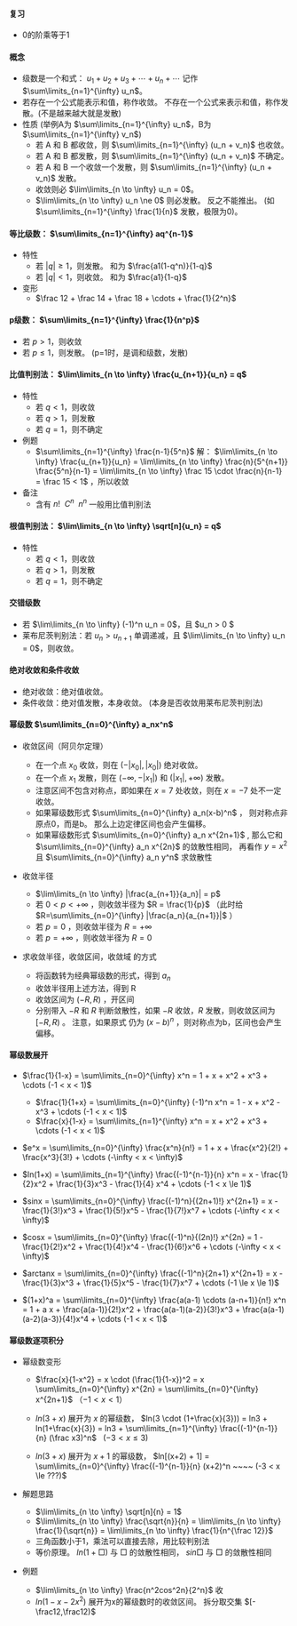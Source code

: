 
#### 复习
- 0的阶乘等于1

#### 概念

- 级数是一个和式： $u_1 + u_2 + u_3 + \cdots + u_n + \cdots$ 记作 $\sum\limits_{n=1}^{\infty} u_n$。 
- 若存在一个公式能表示和值，称作收敛。  不存在一个公式来表示和值，称作发散。(不是越来越大就是发散)
- 性质 (举例A为 $\sum\limits_{n=1}^{\infty} u_n$，B为 $\sum\limits_{n=1}^{\infty} v_n$)
  - 若 A 和 B 都收敛，则 $\sum\limits_{n=1}^{\infty} (u_n + v_n)$ 也收敛。
  - 若 A 和 B 都发散，则 $\sum\limits_{n=1}^{\infty} (u_n + v_n)$ 不确定。
  - 若 A 和 B 一个收敛一个发散，则 $\sum\limits_{n=1}^{\infty} (u_n + v_n)$ 发散。
  - 收敛则必 $\lim\limits_{n \to \infty} u_n = 0$。
  - $\lim\limits_{n \to \infty} u_n \ne 0$ 则必发散。 反之不能推出。 (如 $\sum\limits_{n=1}^{\infty} \frac{1}{n}$ 发散，极限为0)。

#### 等比级数： $\sum\limits_{n=1}^{\infty} aq^{n-1}$
- 特性
  - 若 $|q| \ge 1$，则发散。 和为 $\frac{a1(1-q^n)}{1-q}$
  - 若 $|q| < 1$，则收敛。 和为 $\frac{a1}{1-q}$ 
- 变形
  - $\frac 12 + \frac 14 + \frac 18 + \cdots + \frac{1}{2^n}$


#### p级数： $\sum\limits_{n=1}^{\infty} \frac{1}{n^p}$ 
   - 若 $p > 1$，则收敛
   - 若 $p \le 1$，则发散。 (p=1时，是调和级数，发散)

#### 比值判别法： $\lim\limits_{n \to \infty} \frac{u_{n+1}}{u_n} = q$ 
- 特性
  - 若 $q < 1$，则收敛
  - 若 $q > 1$，则发散
  - 若 $q = 1$，则不确定
- 例题
  - $\sum\limits_{n=1}^{\infty} \frac{n-1}{5^n}$  解： $\lim\limits_{n \to \infty} \frac{u_{n+1}}{u_n} = \lim\limits_{n \to \infty} \frac{n}{5^{n+1}} \frac{5^n}{n-1} = \lim\limits_{n \to \infty} \frac 15 \cdot \frac{n}{n-1} = \frac 15 < 1$ ，所以收敛
- 备注
  - 含有 $n! ~~ C^n ~~ n^n$ 一般用比值判别法

#### 根值判别法： $\lim\limits_{n \to \infty} \sqrt[n]{u_n} = q$ 
- 特性
  - 若 $q < 1$，则收敛
  - 若 $q > 1$，则发散
  - 若 $q = 1$，则不确定

#### 交错级数
  - 若 $\lim\limits_{n \to \infty} (-1)^n u_n = 0$，且 $u_n > 0 $
  - 莱布尼茨判别法：若 $u_n > u_{n+1}$ 单调递减，且 $\lim\limits_{n \to \infty} u_n = 0$，则收敛。

#### 绝对收敛和条件收敛
- 绝对收敛：绝对值收敛。
- 条件收敛：绝对值发散，本身收敛。 (本身是否收敛用莱布尼茨判别法)


#### 幂级数 $\sum\limits_{n=0}^{\infty} a_nx^n$
- 收敛区间（阿贝尔定理）
  - 在一个点 $x_0$ 收敛，则在 $(-|x_0|,|x_0|)$ 绝对收敛。
  - 在一个点 $x_1$ 发散，则在 $(-\infty, -|x_1|)$ 和 $(|x_1|,+\infty)$ 发散。
  - 注意区间不包含对称点，即如果在 $x=7$ 处收敛，则在 $x=-7$ 处不一定收敛。
  - 如果幂级数形式 $\sum\limits_{n=0}^{\infty} a_n(x-b)^n$ ， 则对称点非原点0，而是b。 那么上边定律区间也会产生偏移。
  - 如果幂级数形式 $\sum\limits_{n=0}^{\infty} a_n x^{2n+1}$ , 那么它和 $\sum\limits_{n=0}^{\infty} a_n x^{2n}$ 的敛散性相同，  再看作 $y = x^2$  且 $\sum\limits_{n=0}^{\infty} a_n y^n$ 求敛散性

- 收敛半径
  - $\lim\limits_{n \to \infty} |\frac{a_{n+1}}{a_n}| = p$ 
  - 若 $0 < p < +\infty$ ，则收敛半径为 $R = \frac{1}{p}$ （此时给 $R=\sum\limits_{n=0}^{\infty}  |\frac{a_n}{a_{n+1}}|$ ）
  - 若 $p = 0$ ，则收敛半径为 $R = +\infty$
  - 若 $p = +\infty$ ，则收敛半径为 $R = 0$

- 求收敛半径，收敛区间，收敛域 的方式
  - 将函数转为经典幂级数的形式，得到 $a_n$
  - 收敛半径用上述方法，得到 R
  - 收敛区间为 $(-R,R)$ ，开区间
  - 分别带入 $-R$ 和 $R$ 判断敛散性，如果 $-R$ 收敛，$R$ 发散，则收敛区间为 $[-R,R)$ 。 注意，如果原式 仍为 $(x-b)^n$ ，则对称点为b，区间也会产生偏移。


#### 幂级数展开
- $\frac{1}{1-x} = \sum\limits_{n=0}^{\infty} x^n = 1 + x + x^2 + x^3 + \cdots (-1 < x < 1)$
  - $\frac{1}{1+x} = \sum\limits_{n=0}^{\infty} (-1)^n x^n = 1 - x + x^2 - x^3 + \cdots (-1 < x < 1)$
  - $\frac{x}{1-x} = \sum\limits_{n=1}^{\infty} x^n = x + x^2 + x^3 + \cdots (-1 < x < 1)$ 

- $e^x = \sum\limits_{n=0}^{\infty} \frac{x^n}{n!} =  1 + x + \frac{x^2}{2!} + \frac{x^3}{3!} + \cdots (-\infty < x < \infty)$ 

- $ln(1+x) = \sum\limits_{n=1}^{\infty} \frac{(-1)^{n-1}}{n} x^n = x - \frac{1}{2}x^2 + \frac{1}{3}x^3 - \frac{1}{4} x^4 + \cdots (-1 < x \le 1)$ 

- $sinx = \sum\limits_{n=0}^{\infty} \frac{(-1)^n}{(2n+1)!} x^{2n+1} = x - \frac{1}{3!}x^3 + \frac{1}{5!}x^5 - \frac{1}{7!}x^7 + \cdots (-\infty < x < \infty)$

- $cosx = \sum\limits_{n=0}^{\infty} \frac{(-1)^n}{(2n)!} x^{2n} = 1 - \frac{1}{2!}x^2 + \frac{1}{4!}x^4 - \frac{1}{6!}x^6 + \cdots (-\infty < x < \infty)$

- $arctanx = \sum\limits_{n=0}^{\infty} \frac{(-1)^n}{2n+1} x^{2n+1} = x - \frac{1}{3}x^3 + \frac{1}{5}x^5 - \frac{1}{7}x^7 + \cdots (-1 \le x \le 1)$

- $(1+x)^a = \sum\limits_{n=0}^{\infty} \frac{a(a-1) \cdots (a-n+1)}{n!} x^n = 1 + a x + \frac{a(a-1)}{2!}x^2 + \frac{a(a-1)(a-2)}{3!}x^3 + \frac{a(a-1)(a-2)(a-3)}{4!}x^4 + \cdots (-1 < x < 1)$


#### 幂级数逐项积分



- 幂级数变形
  - $\frac{x}{1-x^2} = x \cdot (\frac{1}{1-x})^2 = x \sum\limits_{n=0}^{\infty} x^{2n} = \sum\limits_{n=0}^{\infty} x^{2n+1}$ （$-1 < x < 1$）
  
  - $ln(3+x)$ 展开为 $x$ 的幂级数， $ln(3 \cdot (1+\frac{x}{3})) = ln3 + ln(1+\frac{x}{3}) = ln3 + \sum\limits_{n=1}^{\infty} \frac{(-1)^{n-1}}{n} (\frac x3)^n$ &nbsp; ($-3 < x \le 3$)

  - $ln(3+x)$ 展开为 $x+1$ 的幂级数， $ln[(x+2) + 1] = \sum\limits_{n=0}^{\infty} \frac{(-1)^{n-1}}{n} (x+2)^n ~~~~ (-3 < x \le ???)$


- 解题思路
  - $\lim\limits_{n \to \infty} \sqrt[n]{n} = 1$
  - $\lim\limits_{n \to \infty} \frac{\sqrt{n}}{n} = \lim\limits_{n \to \infty} \frac{1}{\sqrt{n}} = \lim\limits_{n \to \infty} \frac{1}{n^{\frac 12}}$
  - 三角函数小于1，乘法可以直接去除，用比较判别法
  - 等价原理。  $ln(1+□)$ 与 $□$ 的敛散性相同，  $sin□$ 与 $□$ 的敛散性相同



- 例题
  - $\lim\limits_{n \to \infty} \frac{n^2cos^2n}{2^n}$ 收
  - $ln(1-x-2x^2)$ 展开为x的幂级数时的收敛区间。 拆分取交集 $[-\frac12,\frac12)$